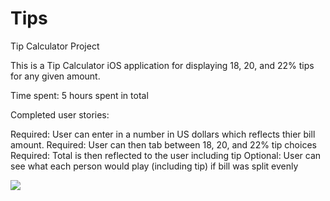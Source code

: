 # Tips
Tip Calculator Project

This is a Tip Calculator iOS application for displaying 18, 20, and 22% tips for any given amount.

Time spent: 5 hours spent in total

Completed user stories:

 Required: User can enter in a number in US dollars which reflects thier bill amount.
 Required: User can then tab between 18, 20, and 22% tip choices
 Required: Total is then reflected to the user including tip
 Optional: User can see what each person would play (including tip) if bill was split evenly


![](http://i.imgur.com/xPIOUK3.gif)
